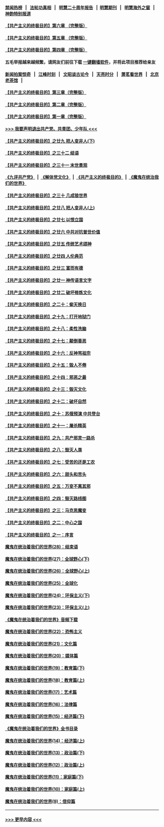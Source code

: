 #### [禁闻热榜](热点新闻.md?=0)  &nbsp;&nbsp;|&nbsp;&nbsp; [法轮功真相](https://github.com/gfw-breaker/truth/blob/master/README.md?=0) &nbsp;&nbsp;|&nbsp;&nbsp; [明慧二十周年报告](https://github.com/gfw-breaker/mh-reports/blob/master/README.md?=0) &nbsp;&nbsp;|&nbsp;&nbsp;[明慧期刊](https://github.com/gfw-breaker/mh-qikan) &nbsp;&nbsp;|&nbsp;&nbsp; [明慧海外之窗](https://github.com/gfw-breaker/mh-news/blob/master/README.md?=0) &nbsp;&nbsp;|&nbsp;&nbsp; [神韵特别报道](https://github.com/gfw-breaker/mh-news/blob/master/shenyun.md?=0)
#### [【共产主义的终极目的】第六章 （完整版）](../pages/nsc422/n11428913.md?t=03172202) 
#### [【共产主义的终极目的】第五章 （完整版）](../pages/nsc422/n11428912.md?t=03172202) 
#### [【共产主义的终极目的】第四章 （完整版）](../pages/nsc422/n11428907.md?t=03172202) 
#### 五毛举报越来越频繁，请网友们前往下载 [一键翻墙软件](https://github.com/gfw-breaker/ssr-accounts)，并将此项目推荐给亲友
#### [新闻拍案惊奇](https://github.com/gfw-breaker/banned-news/blob/master/pages/link4.md) &nbsp;&nbsp;|&nbsp;&nbsp; [江峰时刻](https://github.com/gfw-breaker/banned-news/blob/master/pages/link4.md) &nbsp;&nbsp;|&nbsp;&nbsp; [文昭谈古论今](https://github.com/gfw-breaker/banned-news/blob/master/pages/link4.md) &nbsp;&nbsp;|&nbsp;&nbsp; [天亮时分](https://github.com/gfw-breaker/banned-news/blob/master/pages/link4.md) &nbsp;&nbsp;|&nbsp;&nbsp; [萧茗看世界](https://github.com/gfw-breaker/banned-news/blob/master/pages/link4.md) &nbsp;&nbsp;|&nbsp;&nbsp; [北京老茶馆](https://github.com/gfw-breaker/banned-news/blob/master/pages/link4.md) &nbsp;&nbsp;|&nbsp;&nbsp; 
#### [【共产主义的终极目的】第三章（完整版）](../pages/nsc422/n11428848.md?t=03172202) 
#### [【共产主义的终极目的】第二章（完整版）](../pages/nsc422/n11428831.md?t=03172202) 
#### [【共产主义的终极目的】第一章（完整版）](../pages/nsc422/n11417651.md?t=03172202) 
#### [>>> 我要声明退出共产党、共青团、少年队 <<<](https://github.com/begood0513/goodnews/blob/master/quit/letter.md) 
#### [【共产主义的终极目的】之廿九 把人变非人(下)](../pages/nsc422/n11344140.md?t=03172202) 
#### [【共产主义的终极目的】之三十二 结语](../pages/nsc422/n11360535.md?t=03172202) 
#### [【共产主义的终极目的】之三十一 末世景观](../pages/nsc422/n11351129.md?t=03172202) 
#### [《九评共产党》](https://github.com/begood0513/9ping.md/blob/master/README.md) &nbsp;|&nbsp; [《解体党文化》](../../../../jtdwh.md/blob/master/README.md)  &nbsp;|&nbsp; [《共产主义的终极目的》](../../../../gczydzjmd.md/blob/master/README.md) &nbsp;|&nbsp; [《魔鬼在统治我们的世界》](../../../../mgztzwmdsj.md/blob/master/README.md) 
#### [【共产主义的终极目的】之三十 几成狼世界](../pages/nsc422/n11348280.md?t=03172202) 
#### [【共产主义的终极目的】之廿八 把人变非人(上)](../pages/nsc422/n11340492.md?t=03172202) 
#### [【共产主义的终极目的】之廿七 以恨立国](../pages/nsc422/n11336944.md?t=03172202) 
#### [【共产主义的终极目的】之廿六 中共对抗普世价值](../pages/nsc422/n11324785.md?t=03172202) 
#### [【共产主义的终极目的】之廿五 传统艺术颂神](../pages/nsc422/n11296396.md?t=03172202) 
#### [【共产主义的终极目的】之廿四 人伦典范](../pages/nsc422/n11296397.md?t=03172202) 
#### [【共产主义的终极目的】之廿三 富而有德](../pages/nsc422/n11283598.md?t=03172202) 
#### [【共产主义的终极目的】之廿一 神传语言文字](../pages/nsc422/n11263265.md?t=03172202) 
#### [【共产主义的终极目的】之廿二 破坏修炼文化](../pages/nsc422/n11245728.md?t=03172202) 
#### [【共产主义的终极目的】之二十：偷天换日](../pages/nsc422/n11238846.md?t=03172202) 
#### [【共产主义的终极目的】之十九：打开地狱门](../pages/nsc422/n11206376.md?t=03172202) 
#### [【共产主义的终极目的】之十八：柔性洗脑](../pages/nsc422/n11199994.md?t=03172202) 
#### [【共产主义的终极目的】之十七：颠倒善恶](../pages/nsc422/n11179782.md?t=03172202) 
#### [【共产主义的终极目的】之十六：反神骂祖宗](../pages/nsc422/n11166798.md?t=03172202) 
#### [【共产主义的终极目的】之十五：毁人不倦](../pages/nsc422/n11166792.md?t=03172202) 
#### [【共产主义的终极目的】之十四：邪恶之最](../pages/nsc422/n11150249.md?t=03172202) 
#### [【共产主义的终极目的】之十三：毁灭文化](../pages/nsc422/n11135227.md?t=03172202) 
#### [【共产主义的终极目的】之十二：破坏自然](../pages/nsc422/n11135214.md?t=03172202) 
#### [【共产主义的终极目的】之十：苏俄预演 中共登台](../pages/nsc422/n11118424.md?t=03172202) 
#### [【共产主义的终极目的】之十一：屠杀精英](../pages/nsc422/n11118442.md?t=03172202) 
#### [【共产主义的终极目的】之九：共产邪灵一路杀](../pages/nsc422/n11114139.md?t=03172202) 
#### [【共产主义的终极目的】之八：毁灭人类](../pages/nsc422/n11108503.md?t=03172202) 
#### [【共产主义的终极目的】之七：受苦的还是工农](../pages/nsc422/n11101809.md?t=03172202) 
#### [【共产主义的终极目的】之六：甜头和苦头](../pages/nsc422/n11096971.md?t=03172202) 
#### [【共产主义的终极目的】之五：万变不离其邪](../pages/nsc422/n11091285.md?t=03172202) 
#### [【共产主义的终极目的】之四：毁灭路线图](../pages/nsc422/n11086284.md?t=03172202) 
#### [【共产主义的终极目的】之三：马克思魔变](../pages/nsc422/n11061941.md?t=03172202) 
#### [【共产主义的终极目的】之二：中心之国](../pages/nsc422/n11047728.md?t=03172202) 
#### [【共产主义的终极目的】之一：序言](../pages/nsc422/n11086077.md?t=03172202) 
#### [魔鬼在统治着我们的世界(28)：结束语](../pages/nsc422/n10936246.md?t=03172202) 
#### [魔鬼在统治着我们的世界(27)：全球野心(下)](../pages/nsc422/n10928319.md?t=03172202) 
#### [魔鬼在统治着我们的世界(26)：全球野心(上)](../pages/nsc422/n10900318.md?t=03172202) 
#### [魔鬼在统治着我们的世界(25)：全球化](../pages/nsc422/n10788205.md?t=03172202) 
#### [魔鬼在统治着我们的世界(24)：环保主义(下)](../pages/nsc422/n10695307.md?t=03172202) 
#### [魔鬼在统治着我们的世界(23)：环保主义(上)](../pages/nsc422/n10688613.md?t=03172202) 
#### [《魔鬼在统治着我们的世界》音频下载](../pages/nsc422/n10635553.md?t=03172202) 
#### [魔鬼在统治着我们的世界(22)：恐怖主义](../pages/nsc422/n10614727.md?t=03172202) 
#### [魔鬼在统治着我们的世界(21)：文化篇](../pages/nsc422/n10597706.md?t=03172202) 
#### [魔鬼在统治着我们的世界(20)：媒体篇](../pages/nsc422/n10586579.md?t=03172202) 
#### [魔鬼在统治着我们的世界(19)：教育篇(下)](../pages/nsc422/n10564808.md?t=03172202) 
#### [魔鬼在统治着我们的世界(18)：教育篇(上)](../pages/nsc422/n10526970.md?t=03172202) 
#### [魔鬼在统治着我们的世界(17)：艺术篇](../pages/nsc422/n10499093.md?t=03172202) 
#### [魔鬼在统治着我们的世界(16)：法律篇](../pages/nsc422/n10485969.md?t=03172202) 
#### [魔鬼在统治着我们的世界(15)：经济篇(下)](../pages/nsc422/n10469975.md?t=03172202) 
#### [《魔鬼在统治着我们的世界》全书目录](../pages/nsc422/n10464261.md?t=03172202) 
#### [魔鬼在统治着我们的世界(14)：经济篇(上)](../pages/nsc422/n10457370.md?t=03172202) 
#### [魔鬼在统治着我们的世界(13)：政治篇(下)](../pages/nsc422/n10448270.md?t=03172202) 
#### [魔鬼在统治着我们的世界(12)：政治篇(上)](../pages/nsc422/n10444576.md?t=03172202) 
#### [魔鬼在统治着我们的世界(11)：家庭篇(下)](../pages/nsc422/n10440961.md?t=03172202) 
#### [魔鬼在统治着我们的世界(10)：家庭篇(上)](../pages/nsc422/n10435448.md?t=03172202) 
#### [魔鬼在统治着我们的世界(9)：信仰篇](../pages/nsc422/n10432159.md?t=03172202) 

----
#### [ >>> 更早内容 <<< ](../indexes/nsc422-earlier.md)
